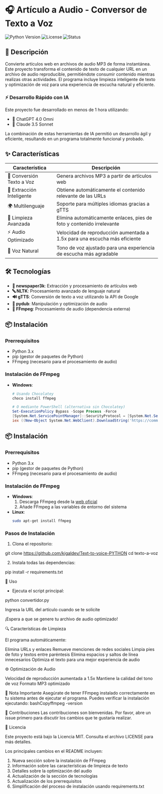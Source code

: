 # 🎧 Artículo a Audio - Conversor de Texto a Voz

![Python Version](https://img.shields.io/badge/python-3.x-blue.svg)
![License](https://img.shields.io/badge/license-MIT-green.svg)
![Status](https://img.shields.io/badge/status-stable-success.svg)

## 🚀 Descripción

Convierte artículos web en archivos de audio MP3 de forma instantánea. Este proyecto transforma el contenido de texto de cualquier URL en un archivo de audio reproducible, permitiéndote consumir contenido mientras realizas otras actividades. El programa incluye limpieza inteligente de texto y optimización de voz para una experiencia de escucha natural y eficiente.

### ⚡ Desarrollo Rápido con IA
Este proyecto fue desarrollado en menos de 1 hora utilizando:
- 🤖 ChatGPT 4.0 Omni
- 🧠 Claude 3.5 Sonnet

La combinación de estas herramientas de IA permitió un desarrollo ágil y eficiente, resultando en un programa totalmente funcional y probado.

## ✨ Características

| Característica | Descripción |
|----------------|-------------|
| 🎯 Conversión Texto a Voz | Genera archivos MP3 a partir de artículos web |
| 📝 Extracción Inteligente | Obtiene automáticamente el contenido relevante de las URLs |
| 🌍 Multilenguaje | Soporte para múltiples idiomas gracias a gTTS |
| 🧹 Limpieza Avanzada | Elimina automáticamente enlaces, pies de foto y contenido irrelevante |
| ⚡ Audio Optimizado | Velocidad de reproducción aumentada a 1.5x para una escucha más eficiente |
| 🎤 Voz Natural | Tono de voz ajustado para una experiencia de escucha más agradable |

## 🛠️ Tecnologías

- **📰 newspaper3k**: Extracción y procesamiento de artículos web
- **🔤 NLTK**: Procesamiento avanzado de lenguaje natural
- **🔊 gTTS**: Conversión de texto a voz utilizando la API de Google
- **🎵 pydub**: Manipulación y optimización de audio
- **🧰 FFmpeg**: Procesamiento de audio (dependencia externa)

## 📦 Instalación

### Prerrequisitos
- Python 3.x
- pip (gestor de paquetes de Python)
- FFmpeg (necesario para el procesamiento de audio)

### Instalación de FFmpeg
- **Windows**: 
  ```powershell
  # Usando Chocolatey
  choco install ffmpeg

  # O mediante PowerShell (alternativa sin Chocolatey)
  Set-ExecutionPolicy Bypass -Scope Process -Force
  [System.Net.ServicePointManager]::SecurityProtocol = [System.Net.ServicePointManager]::SecurityProtocol -bor 3072
  iex ((New-Object System.Net.WebClient).DownloadString('https://community.chocolatey.org/install.ps1'))

## 📦 Instalación

### Prerrequisitos
- Python 3.x
- pip (gestor de paquetes de Python)
- FFmpeg (necesario para el procesamiento de audio)

### Instalación de FFmpeg
- **Windows**: 
  1. Descarga FFmpeg desde la [web oficial](https://ffmpeg.org/download.html)
  2. Añade FFmpeg a las variables de entorno del sistema
- **Linux**: 
  ```bash
  sudo apt-get install ffmpeg

### Pasos de Instalación

1. Clona el repositorio:

git clone https://github.com/kigaldev/Text-to-voice-PYTHON
cd texto-a-voz

2. Instala todas las dependencias:

pip install -r requirements.txt

🚀 Uso

- Ejecuta el script principal:

python convertidor.py

Ingresa la URL del artículo cuando se te solicite

¡Espera a que se genere tu archivo de audio optimizado!

🔍 Características de Limpieza

El programa automáticamente:

Elimina URLs y enlaces
Remueve menciones de redes sociales
Limpia pies de foto y textos entre paréntesis
Elimina espacios y saltos de línea innecesarios
Optimiza el texto para una mejor experiencia de audio

⚙️ Optimización de Audio

Velocidad de reproducción aumentada a 1.5x
Mantiene la calidad del tono de voz
Formato MP3 optimizado

📝 Nota Importante
Asegúrate de tener FFmpeg instalado correctamente en tu sistema antes de ejecutar el programa. Puedes verificar la instalación ejecutando:
bashCopyffmpeg -version

🤝 Contribuciones
Las contribuciones son bienvenidas. Por favor, abre un issue primero para discutir los cambios que te gustaría realizar.

📜 Licencia

Este proyecto está bajo la Licencia MIT. Consulta el archivo LICENSE para más detalles.



Los principales cambios en el README incluyen:
1. Nueva sección sobre la instalación de FFmpeg
2. Información sobre las características de limpieza de texto
3. Detalles sobre la optimización del audio
4. Actualización de la sección de tecnologías
5. Actualización de los prerrequisitos
6. Simplificación del proceso de instalación usando requirements.txt

